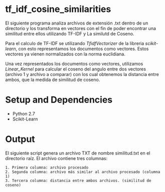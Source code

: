 # tf_idf_cosine_similarities

El siguiente programa analiza archivos de extensión .txt dentro de un directorio y los transforma en vectores con el fin de poder encontrar una similitud entre ellos utilizando TF-IDF y La similutd de Coseno.

Para el calculo de TF-IDF se utilizando *TfidfVectorizer* de la libreria *scikit-learn*, con esto representamos los documentos como vectores. Estos vectores ya vienen normalizados con la norma euclidiana. 

Una vez representados los documentos como vectores, utilizamos *Linear_Kernel* para calcular el coseno del angulo entre dos vectores (archivo 1 y archivo a comparar) con los cual obtenemos la distancia entre ambos, que la medida de similitud de coseno.

# Setup and Dependencies

  * Python 2.7
  * Scikit-Learn
  
# Output

  El siguiente script genera un archivo TXT de nombre similitud.txt en el directorio raíz. 
  El archivo contiene tres columnas: 
  
    1. Primera columna: archivo procesado
    2. Segunda columna: archivo más similar al archivo procesado (columna 1)
    3. Tercera columna: distancia entre ambos archivos. (similitud de coseno)
